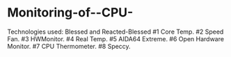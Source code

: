 # Monitoring-of--CPU-
Technologies used: Blessed and  Reacted-Blessed #1 Core Temp. #2 Speed Fan. #3 HWMonitor. #4 Real Temp. #5 AIDA64 Extreme. #6 Open Hardware Monitor. #7 CPU Thermometer. #8 Speccy.
